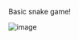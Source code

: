 Basic snake game!

![image](https://github.com/Blinkz-AL/Snakerss/assets/58619530/7c897646-6984-4a18-bd23-2be2a9e2378a)
